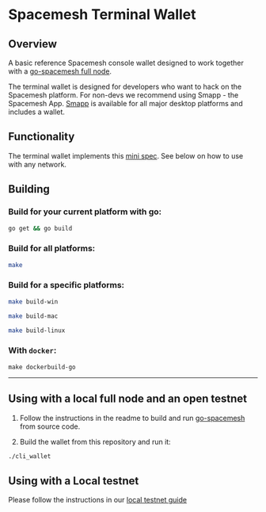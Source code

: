 # Spacemesh Terminal Wallet

## Overview
A basic reference Spacemesh console wallet designed to work together with a [go-spacemesh full node](https://github.com/spacemeshos/go-spacemesh).

The terminal wallet is designed for developers who want to hack on the Spacemesh platform. For non-devs we recommend using Smapp - the Spacemesh App. [Smapp](https://github.com/spacemeshos/smapp) is available for all major desktop platforms and includes a wallet.

## Functionality
The terminal wallet implements this [mini spec](https://github.com/spacemeshos/product/blob/master/cli_wallet_spec.md). See below on how to use with any network.

## Building

### Build for your current platform with go:

```bash
go get && go build
```

### Build for all platforms:
```bash
make
```

### Build for a specific platforms:
```bash
make build-win
```

```bash
make build-mac
```

```bash
make build-linux
```

### With `docker`:
```
make dockerbuild-go
```
---

## Using with a local full node and an open testnet

1. Follow the instructions in the readme to build and run [go-spacemesh](https://github.com/spacemeshos/go-spacemesh) from source code.

2. Build the wallet from this repository and run it:

```bash
./cli_wallet
```

## Using with a Local testnet
Please follow the instructions in our [local testnet guide](https://testnet.spacemesh.io/#/local)
